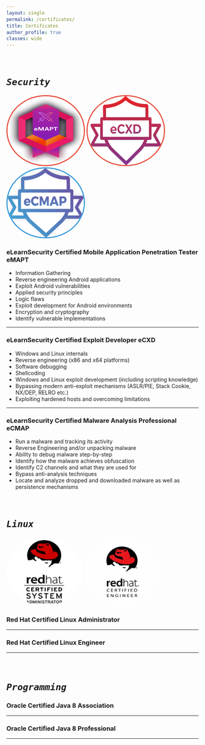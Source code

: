 ```yaml
---
layout: single
permalink: /certificates/
title: Certificates
author_profile: true
classes: wide
---
```


<br/>

*`Security`*
==========

<img src="../assets/images/certificates/eMAPT_badge.png" alt="eLearnSecurity Certified Mobile Application Penetration Tester eMAPT Badge" width="200" height="180" style="border-radius: 50%; border: 3px solid #e74c3c; background-color:white;"  /> 
<img src="../assets/images/certificates/eCXD_badge.png" alt="eLearnSecurity Certified Exploit Developer eCXD Badge" width="200" height="180" style="border-radius: 50%; border: 3px solid #e74c3c; background: white;" /> 
<img src="../assets/images/certificates/eCMAP_badge.png" alt="eLearnSecurity Certified Malware 
Analysis Professional eCMAP Badge" width="200" height="180" style="border-radius: 50%; border: 3px solid #3498db; background: white;" /> 

### eLearnSecurity Certified Mobile Application Penetration Tester eMAPT [<i class="fas fa-link" aria-hidden="true"></i>](https://ine.com)

- Information Gathering
- Reverse engineering Android applications
- Exploit Android vulnerabilities
- Applied security principles
- Logic flaws
- Exploit development for Android environments
- Encryption and cryptography
- Identify vulnerable implementations

----------------------------------------

### eLearnSecurity Certified Exploit Developer eCXD [<i class="fas fa-link" aria-hidden="true"></i>](https://ine.com)

- Windows and Linux internals
- Reverse engineering (x86 and x64 platforms)
- Software debugging
- Shellcoding
- Windows and Linux exploit development (including scripting knowledge)
- Bypassing modern anti-exploit mechanisms (ASLR/PIE, Stack Cookie, NX/DEP, RELRO etc.)
- Exploiting hardened hosts and overcoming limitations

----------------------------------------

### eLearnSecurity Certified Malware Analysis Professional eCMAP [<i class="fas fa-link" aria-hidden="true"></i>](https://ine.com)

- Run a malware and tracking its activity 
- Reverse Engineering and/or unpacking malware
- Ability to debug malware step-by-step
- Identify how the malware achieves obfuscation
- Identify C2 channels and what they are used for
- Bypass anti-analysis techniques
- Locate and analyze dropped and downloaded malware as well as persistence mechanisms

<br/>

*`Linux`*
=======


<img src="../assets/images/certificates/rhcsa_badge.jpg" alt="Red Hat Certified Linux Administrator Badge" width="200" height="180" style="border-radius: 50%;" /> 
<img src="../assets/images/certificates/rhce_badge.jpg" alt="Red Hat Certified Linux Engineer Badge" width="200" height="180" style="border-radius: 50%;"  /> 

### Red Hat Certified Linux Administrator [<i class="fas fa-link" aria-hidden="true"></i>](https://ine.com)

----------------------------------------

### Red Hat Certified Linux Engineer [<i class="fas fa-link" aria-hidden="true"></i>](https://ine.com)

----------------------------------------

<br/>

*`Programming`*
=============


### Oracle Certified Java 8 Association [<i class="fas fa-link" aria-hidden="true"></i>](https://ine.com)

----------------------------------------

### Oracle Certified Java 8 Professional [<i class="fas fa-link" aria-hidden="true"></i>](https://ine.com)

----------------------------------------
